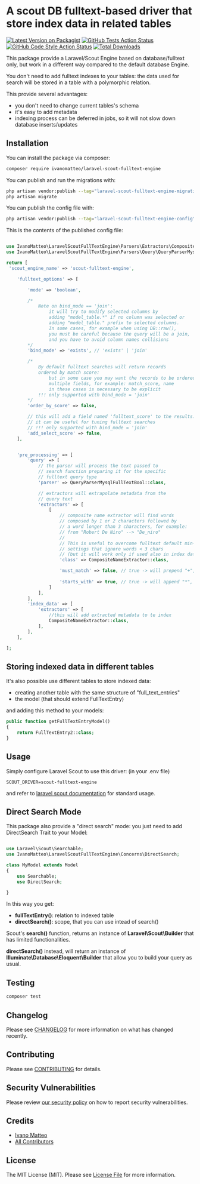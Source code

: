 # A scout DB fulltext-based driver that store index data in related tables

[![Latest Version on Packagist](https://img.shields.io/packagist/v/ivanomatteo/laravel-scout-fulltext-engine.svg?style=flat-square)](https://packagist.org/packages/ivanomatteo/laravel-scout-fulltext-engine)
[![GitHub Tests Action Status](https://img.shields.io/github/workflow/status/ivanomatteo/laravel-scout-fulltext-engine/run-tests?label=tests)](https://github.com/ivanomatteo/laravel-scout-fulltext-engine/actions?query=workflow%3Arun-tests+branch%3Amain)
[![GitHub Code Style Action Status](https://img.shields.io/github/workflow/status/ivanomatteo/laravel-scout-fulltext-engine/Check%20&%20fix%20styling?label=code%20style)](https://github.com/ivanomatteo/laravel-scout-fulltext-engine/actions?query=workflow%3A"Check+%26+fix+styling"+branch%3Amain)
[![Total Downloads](https://img.shields.io/packagist/dt/ivanomatteo/laravel-scout-fulltext-engine.svg?style=flat-square)](https://packagist.org/packages/ivanomatteo/laravel-scout-fulltext-engine)

This package provide a Laravel/Scout Engine based on database/fulltext only, but work in a different way compared to the default database Engine.

You don't need to add fulltext indexes to your tables: the data used for search will be stored in a table with a polymorphic relation.

This provide several advantages:

- you don't need to change current tables's schema
- it's easy to add metadata
- indexing process can be deferred in jobs, so it will not slow down database inserts/updates


## Installation

You can install the package via composer:

```bash
composer require ivanomatteo/laravel-scout-fulltext-engine
```

You can publish and run the migrations with:

```bash
php artisan vendor:publish --tag="laravel-scout-fulltext-engine-migrations"
php artisan migrate
```

You can publish the config file with:

```bash
php artisan vendor:publish --tag="laravel-scout-fulltext-engine-config"
```

This is the contents of the published config file:

```php

use IvanoMatteo\LaravelScoutFullTextEngine\Parsers\Extractors\CompositeNameExtractor;
use IvanoMatteo\LaravelScoutFullTextEngine\Parsers\Query\QueryParserMysqlFullTextBool;

return [
 'scout_engine_name' => 'scout-fulltext-engine',

    'fulltext_options' => [

        'mode' => 'boolean',

        /*
            Note on bind_mode == 'join': 
                it will try to modify selected columns by
                adding "model_table.*" if no column was selected or
                adding "model_table." prefix to selected columns.
                In some cases, for example when using DB::raw(), 
                you must be careful because the query will be a join, 
                and you have to avoid column names collisions
        */
        'bind_mode' => 'exists', // 'exists' | 'join'

        /* 
            By default fulltext searches will return records
            ordered by match score: 
                but in some case you may want the records to be ordered by 
                multiple fields, for example: match_score, name
                in these cases is necessary to be explicit
            !!! only supported with bind_mode = 'join' 
        */
        'order_by_score' => false,

        // this will add a field named 'fulltext_score' to the results.
        // it can be useful for tuning fulltext searches
        // !!! only supported with bind_mode = 'join'
        'add_select_score' => false,
    ],


    'pre_processing' => [
        'query' => [
            // the parser will process the text passed to 
            // search function preparing it for the specific 
            // fulltext query type
            'parser' => QueryParserMysqlFullTextBool::class,

            // extractors will extrapolate metadata from the 
            // query text 
            'extractors' => [
                [
                    // composite name extractor will find words
                    // composed by 1 or 2 characters followed by
                    // a word longer than 3 characters, for example:
                    // from "Robert De Niro" --> "De_niro"
                    //
                    // This is useful to overcome fulltext default min-length 
                    // settings that ignore words < 3 chars 
                    // (but it will work only if used also in index data section)
                    'class' => CompositeNameExtractor::class,

                    'must_match' => false, // true -> will prepend "+", for boolean mode, but depends by the parser class
                    
                    'starts_with' => true, // true -> will append "*", for boolean mode, but depends by the parser class
                ]
            ],
        ],
        'index_data' => [
            'extractors' => [
                //this will add extracted metadata to te index
                CompositeNameExtractor::class,
            ],
        ],
    ],

];
```

## Storing indexed data in different tables

It's also possible use different tables to store indexed data: 
- creating another table with the same structure of "full_text_entries"
- the model (that should extend FullTextEntry)

and adding this method to your models:

```php
public function getFullTextEntryModel()
{
    return FullTextEntry2::class;
}
```


## Usage

Simply configure Laravel Scout to use this driver:
(in your .env file)

```
SCOUT_DRIVER=scout-fulltext-engine
```

and refer to [laravel scout documentation](https://laravel.com/docs/scout) for standard usage.

## Direct Search Mode

This package also provide a "direct search" mode: 
you just need to add DirectSearch Trait to your Model:

```php

use Laravel\Scout\Searchable;
use IvanoMatteo\LaravelScoutFullTextEngine\Concerns\DirectSearch;

class MyModel extends Model
{
    use Searchable;
    use DirectSearch;

}

```

In this way you get:
- **fullTextEntry()**: relation to indexed table
- **directSearch()**: scope, that you can use intead of search()

Scout's **search()** function, returns an instance of **Laravel\Scout\Builder** that has limited functionalities.

**directSearch()** instead, will return an instance of **Illuminate\Database\Eloquent\Builder** that allow you to build your query as usual.



## Testing

```bash
composer test
```

## Changelog

Please see [CHANGELOG](CHANGELOG.md) for more information on what has changed recently.

## Contributing

Please see [CONTRIBUTING](https://github.com/spatie/.github/blob/main/CONTRIBUTING.md) for details.

## Security Vulnerabilities

Please review [our security policy](../../security/policy) on how to report security vulnerabilities.

## Credits

- [Ivano Matteo](https://github.com/ivanomatteo)
- [All Contributors](../../contributors)

## License

The MIT License (MIT). Please see [License File](LICENSE.md) for more information.

